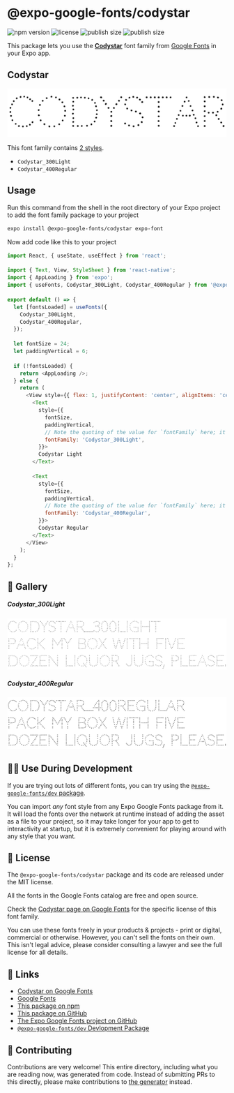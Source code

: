# @expo-google-fonts/codystar

![npm version](https://flat.badgen.net/npm/v/@expo-google-fonts/codystar)
![license](https://flat.badgen.net/github/license/expo/google-fonts)
![publish size](https://flat.badgen.net/packagephobia/install/@expo-google-fonts/codystar)
![publish size](https://flat.badgen.net/packagephobia/publish/@expo-google-fonts/codystar)

This package lets you use the [**Codystar**](https://fonts.google.com/specimen/Codystar) font family from [Google Fonts](https://fonts.google.com/) in your Expo app.

## Codystar

![Codystar](./font-family.png)

This font family contains [2 styles](#-gallery).

- `Codystar_300Light`
- `Codystar_400Regular`

## Usage

Run this command from the shell in the root directory of your Expo project to add the font family package to your project
```sh
expo install @expo-google-fonts/codystar expo-font
```

Now add code like this to your project
```js
import React, { useState, useEffect } from 'react';

import { Text, View, StyleSheet } from 'react-native';
import { AppLoading } from 'expo';
import { useFonts, Codystar_300Light, Codystar_400Regular } from '@expo-google-fonts/codystar';

export default () => {
  let [fontsLoaded] = useFonts({
    Codystar_300Light,
    Codystar_400Regular,
  });

  let fontSize = 24;
  let paddingVertical = 6;

  if (!fontsLoaded) {
    return <AppLoading />;
  } else {
    return (
      <View style={{ flex: 1, justifyContent: 'center', alignItems: 'center' }}>
        <Text
          style={{
            fontSize,
            paddingVertical,
            // Note the quoting of the value for `fontFamily` here; it expects a string!
            fontFamily: 'Codystar_300Light',
          }}>
          Codystar Light
        </Text>

        <Text
          style={{
            fontSize,
            paddingVertical,
            // Note the quoting of the value for `fontFamily` here; it expects a string!
            fontFamily: 'Codystar_400Regular',
          }}>
          Codystar Regular
        </Text>
      </View>
    );
  }
};

```

## 🔡 Gallery

##### Codystar_300Light
![Codystar_300Light](./Codystar_300Light.ttf.png)

##### Codystar_400Regular
![Codystar_400Regular](./Codystar_400Regular.ttf.png)


## 👩‍💻 Use During Development

If you are trying out lots of different fonts, you can try using the [`@expo-google-fonts/dev` package](https://github.com/expo/google-fonts/tree/master/font-packages/dev#readme).

You can import *any* font style from any Expo Google Fonts package from it. It will load the fonts
over the network at runtime instead of adding the asset as a file to your project, so it may take longer
for your app to get to interactivity at startup, but it is extremely convenient
for playing around with any style that you want.

## 📖 License

The `@expo-google-fonts/codystar` package and its code are released under the MIT license.

All the fonts in the Google Fonts catalog are free and open source.

Check the [Codystar page on Google Fonts](https://fonts.google.com/specimen/Codystar) for the specific license of this font family.

You can use these fonts freely in your products & projects - print or digital, commercial or otherwise. However, you can't sell the fonts on their own. This isn't legal advice, please consider consulting a lawyer and see the full license for all details.

## 🔗 Links

- [Codystar on Google Fonts](https://fonts.google.com/specimen/Codystar)
- [Google Fonts](https://fonts.google.com/)
- [This package on npm](https://www.npmjs.com/package/@expo-google-fonts/codystar)
- [This package on GitHub](https://github.com/expo/google-fonts/tree/master/font-packages/codystar)
- [The Expo Google Fonts project on GitHub](https://github.com/expo/google-fonts)
- [`@expo-google-fonts/dev` Devlopment Package](https://github.com/expo/google-fonts/tree/master/font-packages/dev)

## 🤝 Contributing

Contributions are very welcome! This entire directory, including what you are reading now, was generated from code. Instead of submitting PRs to this directly, please make contributions to [the generator](https://github.com/expo/google-fonts/tree/master/packages/generator) instead.
